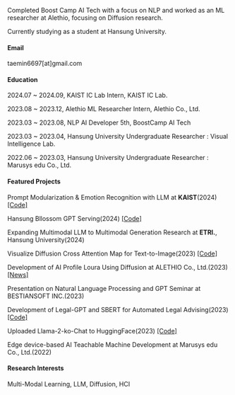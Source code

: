 Completed Boost Camp AI Tech with a focus on NLP and worked as an ML researcher at Alethio, focusing on Diffusion research.

Currently studying as a student at Hansung University.

#### Email
taemin6697[at]gmail.com

#### Education
2024.07 ~ 2024.09, KAIST IC Lab Intern, KAIST IC Lab.

2023.08 ~ 2023.12, Alethio ML Researcher Intern, Alethio Co., Ltd.

2023.03 ~ 2023.08, NLP AI Developer 5th, BoostCamp AI Tech

2023.03 ~ 2023.04, Hansung University Undergraduate Researcher : Visual Intelligence Lab.

2022.06 ~ 2023.03, Hansung University Undergraduate Researcher : Marusys edu Co., Ltd.

#### Featured Projects
Prompt Modularization & Emotion Recognition with LLM at <strong>KAIST</strong>(2024) [[Code]](https://github.com/taemin6697/taemin6697-KAIST-Internship_summer24)

Hansung Bllossom GPT Serving(2024) [[Code]](https://github.com/taemin6697/HansungGPT/tree/main)

Expanding Multimodal LLM to Multimodal Generation Research at <strong>ETRI.</strong>, Hansung University(2024)

Visualize Diffusion Cross Attention Map for Text-to-Image(2023) [[Code]](https://github.com/wooyeolBaek/attention-map)

Development of AI Profile Loura Using Diffusion at ALETHIO Co., Ltd.(2023) [[News]](https://search.naver.com/search.naver?sm=tab_hty.top&where=news&ssc=tab.news.all&query=%EC%95%8C%EB%A0%88%EC%8B%9C%EC%98%A4+%EB%A1%9C%EC%9A%B0%EB%9D%BC&oquery=%EC%95%8C%EB%A0%88%EC%8B%9C%EC%98%A4&tqi=iCbzQsqpts0ssNV%2Bxhhssssst04-070761&nso=so%3Add%2Cp%3Aall&mynews=0&office_category=0&office_section_code=0&office_type=0&pd=0&photo=0&service_area=0&sort=1)

Presentation on Natural Language Processing and GPT Seminar at BESTIANSOFT INC.(2023)

Development of Legal-GPT and SBERT for Automated Legal Advising(2023) [[Code]](https://github.com/boostcampaitech5/level3_nlp_finalproject-nlp-08)

Uploaded Llama-2-ko-Chat to HuggingFace(2023) [[Code]](https://huggingface.co/kfkas/Llama-2-ko-7b-Chat)

Edge device-based AI Teachable Machine Development at Marusys edu Co., Ltd.(2022)

#### Research Interests
Multi-Modal Learning, LLM, Diffusion, HCI
